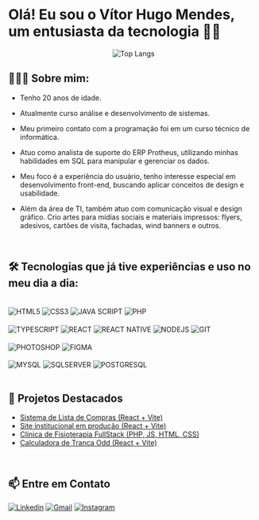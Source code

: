 # Olá! Eu sou o Vítor Hugo Mendes, um entusiasta da tecnologia ✌🏼 

<div  align="center">

![Top Langs](https://github-readme-stats.vercel.app/api/top-langs/?username=vh-mendes&layout=compact)

</div>




## 👨🏻‍💻 Sobre mim:

- Tenho 20 anos de idade. 

- Atualmente curso análise e desenvolvimento de sistemas.
- Meu primeiro contato com a programação foi em um curso técnico de informática.
- Atuo como analista de suporte do ERP Protheus, utilizando minhas habilidades em SQL para manipular e gerenciar os dados. 
- Meu foco é a experiência do usuário, tenho interesse especial em desenvolvimento front-end, buscando aplicar conceitos de design e usabilidade. 
- Além da área de TI, também atuo com comunicação visual e design gráfico. Crio artes para mídias sociais e materiais impressos: flyers, adesivos, cartões de visita, fachadas, wind banners e outros.

<br>

## 🛠️ Tecnologias que já tive experiências e uso no meu dia a dia:

<div style="display: inline_block, align-items:center" ><br/>
    <img align= "center" alt= "HTML5" src="https://img.shields.io/badge/HTML5-E34F26?style=for-the-badge&logo=html5&logoColor=white" />
    <img align= "center" alt= "CSS3" src="https://img.shields.io/badge/CSS3-1572B6?style=for-the-badge&logo=css3&logoColor=white" />
    <img align= "center" alt= "JAVA SCRIPT" src="https://img.shields.io/badge/JavaScript-F7DF1E?style=for-the-badge&logo=javascript&logoColor=black" />
    <img align= "center" alt= "PHP" src="https://img.shields.io/badge/PHP-777BB4?style=for-the-badge&logo=php&logoColor=white" /> <br><br>
    <img align= "center" alt= "TYPESCRIPT" src="https://img.shields.io/badge/TypeScript-007ACC?style=for-the-badge&logo=typescript&logoColor=white" />
    <img align= "center" alt= "REACT" src="https://img.shields.io/badge/React-20232A?style=for-the-badge&logo=react&logoColor=61DAFB" /> 
    <img align= "center" alt= "REACT NATIVE" src="https://img.shields.io/badge/React_Native-20232A?style=for-the-badge&logo=react&logoColor=61DAFB" />
    <img align="center" alt="NODEJS" src="https://img.shields.io/badge/Node.js-43853D?style=for-the-badge&logo=node.js&logoColor=white" />
    <img align= "center" alt= "GIT" src="https://img.shields.io/badge/GIT-E44C30?style=for-the-badge&logo=git&logoColor=white">
    <br><br>
    <img align= "center" alt= "PHOTOSHOP" src="https://img.shields.io/badge/Adobe%20Photoshop-31A8FF?style=for-the-badge&logo=Adobe%20Photoshop&logoColor=black" />
    <img align= "center" alt= "FIGMA" src="https://img.shields.io/badge/Figma-F24E1E?style=for-the-badge&logo=figma&logoColor=white" /> <br><br>
    <img align= "center" alt= "MYSQL" src="https://img.shields.io/badge/MySQL-005C84?style=for-the-badge&logo=mysql&logoColor=white" />
    <img align= "center" alt= "SQLSERVER" src="https://img.shields.io/badge/Microsoft_SQL_Server-CC2927?style=for-the-badge&logo=microsoft-sql-server&logoColor=white" />
    <img align= "center" alt= "POSTGRESQL" src="https://img.shields.io/badge/PostgreSQL-316192?style=for-the-badge&logo=postgresql&logoColor=white" />
    
</div>
<br>

## 📂 Projetos Destacados
-  [Sistema de Lista de Compras (React + Vite)](https://github.com/vh-mendes/shoppingList)
-  [Site institucional em produção (React + Vite)](https://resetprata.com.br/)
-  [Clínica de Fisioterapia FullStack (PHP, JS, HTML, CSS)](https://github.com/vh-mendes/clinicMotivare)
-  [Calculadora de Tranca Odd (React + Vite)](https://calculadora-de-tranca.vercel.app/)


<br>

## 📫 Entre em Contato
[![Linkedin](https://img.shields.io/badge/LinkedIn-0077B5?style=for-the-badge&logo=linkedin&logoColor=white)](https://www.linkedin.com/in/v%C3%ADtor-hugo-mendes-163a91336/?trk=opento_sprofile_topcard)
[![Gmail](https://img.shields.io/badge/Gmail-D14836?style=for-the-badge&logo=gmail&logoColor=white)](mailto:vitorhugomendes995@gmail.com)
[![Instagram](https://img.shields.io/badge/Instagram-E4405F?style=for-the-badge&logo=instagram&logoColor=white)](https://www.instagram.com/vh_mendes)
